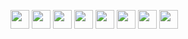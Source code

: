 <img loading="lazy" src="https://cdn.jsdelivr.net/gh/devicons/devicon@latest/icons/php/php-original.svg" width="30" height="30"/>   <img loading="lazy" src="https://cdn.jsdelivr.net/gh/devicons/devicon@latest/icons/laravel/laravel-original.svg" width="30" height="30"/>   <img loading="lazy" src="https://cdn.jsdelivr.net/gh/devicons/devicon@latest/icons/insomnia/insomnia-original.svg" width="30" height="30"/>   <img loading="lazy" src="https://cdn.jsdelivr.net/gh/devicons/devicon@latest/icons/mysql/mysql-original.svg" width="30" height="30"/>   <img loading="lazy" src="https://cdn.jsdelivr.net/gh/devicons/devicon@latest/icons/bootstrap/bootstrap-original.svg" width="30" height="30"/>   <img loading="lazy" src="https://cdn.jsdelivr.net/gh/devicons/devicon@latest/icons/html5/html5-original.svg" width="30" height="30"/>   <img loading="lazy" src="https://cdn.jsdelivr.net/gh/devicons/devicon@latest/icons/css3/css3-original.svg" width="30" height="30"/>   <img loading="lazy" src="https://cdn.jsdelivr.net/gh/devicons/devicon@latest/icons/git/git-original.svg" width="30" height="30"/>
          
          
          

          
          
          
          

